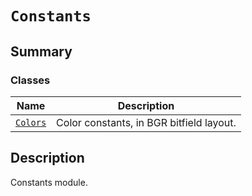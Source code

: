 # `Constants`

<a id="summary"></a>

## Summary

### Classes

| Name | Description |
|-------------------------------------------------------------------------------------------------|--------------------------------------------|
| [`Colors`](Colors.md#ansys.mechanical.stubs.v241.Ansys.Mechanical.DataModel.Constants.Colors)   | Color constants, in BGR bitfield layout.   |

<a id="description"></a>

## Description

Constants module.

<!-- !! processed by numpydoc !! -->

